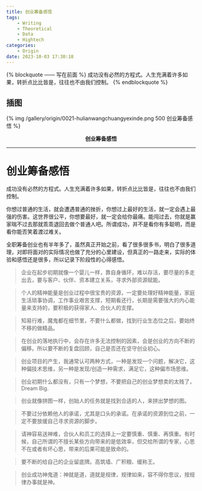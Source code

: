 ```yaml
---
title: 创业筹备感悟
tags: 
	- Writing
	- Theoretical
	- Data
	- Hightech
categories: 
	- Origin
date: 2023-10-03 17:30:18
---
```


{% blockquote —— 写在前面 %}
成功没有必然的方程式。人生充满着许多如果，转折点比比皆是，往往也不由我们控制。
{% endblockquote %}

<!-- more -->

## 插图
{% img /gallery/origin/0021-hulianwangchuangyexinde.png 500 创业筹备感悟 %}
<p align="center"><b>创业筹备感悟</b></p>

-----

# 创业筹备感悟

成功没有必然的方程式。人生充满着许多如果，转折点比比皆是，往往也不由我们控制。

你想过普通的生活，就会遭遇普通的挫折，你想过上最好的生活，就一定会遇上最强的伤害。这世界很公平，你想要最好，就一定会给你最痛。能闯过去，你就是赢家喘不过去那就乖乖退回去做个普通人吧。所谓成功，并不是看你有多聪明，而是看你能否笑着渡过难关。

全职筹备创业也有半年多了，虽然真正开始之前，看了很多很多书，明白了很多道理，对即将面对的实际情况也做了充分的心里建设，但真正的一路走来，实际的体验和感悟还是很多，所以记录下阶段性的心得感悟。

> 企业在起步初期就像一个婴儿一样，靠自身循环，难以存活，要尽量的多走出去，要与客户、伙伴、资本建立关系，寻求外部资源赋能。

> 个人的精神能量是创业过程中很宝贵的资源，一定要处理好精神能量，家庭生活琐事协调，工作事业艰苦支撑，短期看还行，长期是需要强大的内心能量来支持的，要积极的获得家人、合伙人的支撑。

> 知易行难，魔鬼都在细节里，不要什么都做，找到行业生态位之后，要始终不移的做精品。

> 在创业的落地执行中，会存在许多无法控制的因素，会是创业的方向不断的偏移。所以要不断的复盘回顾，自己是否还在坚守创业初心。

> 创业项目的产生，我通常认可两种方式，一种是发现一个问题，解决它，这种偏技术思维，另一种是发现/创造一种需求，满足它，这种偏市场思维。

> 创业初期什么都没有，只有一个梦想，不要把自己的创业梦想卖的太贱了，Dream Big.

> 创业就像拼图一样，创始人的任务就是找到合适的人，来拼出梦想的图。

> 不要过分依赖他人的承诺，尤其是口头的承诺。在承诺的资源到位之前，一定不要放缓自己寻求资源的脚步。

> 请神容易送神难，合伙人和员工的选择上一定要慎重、慎重、再慎重。有时候，自己所谓的不擅长某些方向带来的是低效率，但交给所谓的专家，心思不在或者有坏心思，带来的后果可能是致命的。

> 要不断的给自己的企业留底牌。高筑墙、广积粮、缓称王。

> 创业成功神鬼道：神就是道，道就是规律，规律如来，容不得你思议，按规律办事就是神。

> 

